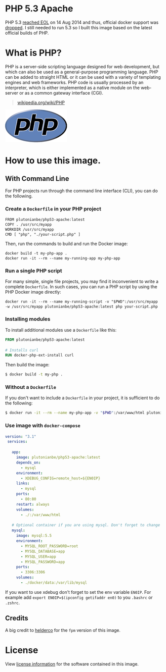 # PHP 5.3 Apache

PHP 5.3 [reached EOL](http://php.net/eol.php) on 14 Aug 2014 and thus, official docker support was [dropped](https://github.com/docker-library/php/pull/20). I still needed to run 5.3 so I built this image based on the latest official builds of PHP.

# What is PHP?

PHP is a server-side scripting language designed for web development, but which can also be used as a general-purpose programming language. PHP can be added to straight HTML or it can be used with a variety of templating engines and web frameworks. PHP code is usually processed by an interpreter, which is either implemented as a native module on the web-server or as a common gateway interface (CGI).

> [wikipedia.org/wiki/PHP](http://en.wikipedia.org/wiki/PHP)

![logo](https://raw.githubusercontent.com/docker-library/docs/master/php/logo.png)

# How to use this image.

## With Command Line

For PHP projects run through the command line interface (CLI), you can do the following.

### Create a `Dockerfile` in your PHP project

    FROM plutonianbe/php53-apache:latest
    COPY . /usr/src/myapp
    WORKDIR /usr/src/myapp
    CMD [ "php", "./your-script.php" ]

Then, run the commands to build and run the Docker image:

    docker build -t my-php-app .
    docker run -it --rm --name my-running-app my-php-app

### Run a single PHP script

For many simple, single file projects, you may find it inconvenient to write a complete `Dockerfile`. In such cases, you can run a PHP script by using the PHP Docker image directly:

    docker run -it --rm --name my-running-script -v "$PWD":/usr/src/myapp -w /usr/src/myapp plutonianbe/php53-apache:latest php your-script.php

### Installing modules

To install additional modules use a `Dockerfile` like this:

``` Dockerfile
FROM plutonianbe/php53-apache:latest

# Installs curl
RUN docker-php-ext-install curl
```

Then build the image:

``` bash
$ docker build -t my-php .
```

### Without a `Dockerfile`

If you don't want to include a `Dockerfile` in your project, it is sufficient to do the following:

``` bash
$ docker run -it --rm --name my-php-app -v "$PWD":/var/www/html plutonianbe/php53-apache:latest
```

### Use image with `docker-compose`

```yml
version: "3.1"
 services:

   app:
     image: plutonianbe/php53-apache:latest
     depends_on:
       - mysql
     environment:
       - XDEBUG_CONFIG=remote_host=${EN0IP}
     links:
       - mysql
     ports:
       - 80:80
     restart: always
     volumes:
       - ./:/var/www/html

   # Optional container if you are using mysql. Don't forget to change the credentials
   mysql:
     image: mysql:5.5
     environment:
       - MYSQL_ROOT_PASSWORD=root
       - MYSQL_DATABASE=app
       - MYSQL_USER=app
       - MYSQL_PASSWORD=app
     ports:
       - 3306:3306
     volumes:
       - ./docker/data:/var/lib/mysql
```

If you want to use xdebug don't forget to set the env variable `EN0IP`. For example add `export EN0IP=$(ipconfig getifaddr en0)` to you `.bashrc` or `.zshrc`.

## Credits

A big credit to [helderco](https://github.com/helderco/docker-php-5.3) for the `fpm` version
of this image.

# License

View [license information](http://php.net/license/) for the software contained in this image.
